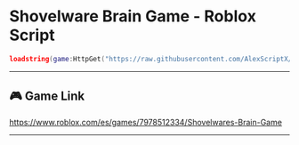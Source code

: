 # Shovelware Brain Game - Roblox Script

```lua
loadstring(game:HttpGet("https://raw.githubusercontent.com/AlexScriptX/Shovelware-Brain-Grame-Script/refs/heads/main/Shovelware%20Brain%20Game.lua"))()
```

---

## 🎮 Game Link

https://www.roblox.com/es/games/7978512334/Shovelwares-Brain-Game


---
